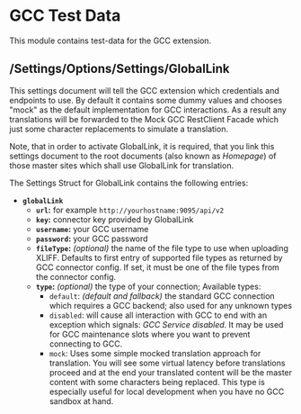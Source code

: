 # GCC Test Data

This module contains test-data for the GCC extension.

## /Settings/Options/Settings/GlobalLink

This settings document will tell the GCC extension which credentials
and endpoints to use. By default it contains some dummy values and
chooses "mock" as the default implementation for GCC interactions.
As a result any translations will be forwarded to the Mock GCC RestClient
Facade which just some character replacements to simulate a translation.

Note, that in order to activate GlobalLink, it is required, that you link
this settings document to the root documents (also known as _Homepage_) of
those master sites which shall use GlobalLink for translation.

The Settings Struct for GlobalLink contains the following entries:

* **`globalLink`**
    * **`url`:** for example `http://yourhostname:9095/api/v2`
    * **`key`:** connector key provided by GlobalLink
    * **`username`:** your GCC username
    * **`password`:** your GCC password
    * **`fileType`:** _(optional)_ the name of the file type to use when uploading XLIFF. Defaults to first entry of supported file types as returned by GCC connector config. If set, it must be one of the file types from the connector config.
    * **`type`:** _(optional)_ the type of your connection; Available types:
        * `default`: _(default and fallback)_ the standard GCC connection which
            requires a GCC backend; also used for any unknown types
        * `disabled`: will cause all interaction with GCC to end with an
            exception which signals: _GCC Service disabled._ It may be used
            for GCC maintenance slots where you want to prevent connecting
            to GCC.
        * `mock`: Uses some simple mocked translation approach for translation.
            You will see some virtual latency before translations proceed and
            at the end your translated content will be the master content with
            some characters being replaced. This type is especially useful for
            local development when you have no GCC sandbox at hand.   
